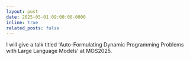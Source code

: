 ```yaml
---
layout: post
date: 2025-05-01 09:00:00-0000
inline: true
related_posts: false
---
```


I will give a talk titled 'Auto-Formulating Dynamic Programming Problems with Large Language Models' at MOS2025.

